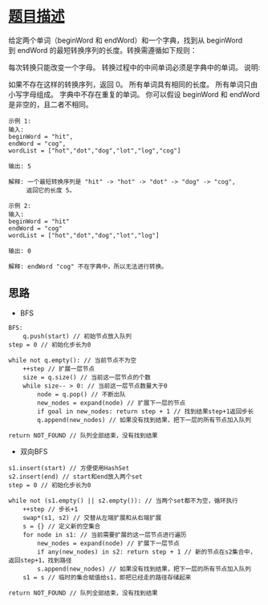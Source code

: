 # [题目描述](https://leetcode-cn.com/problems/word-ladder/)
给定两个单词（beginWord 和 endWord）和一个字典，找到从 beginWord 到 endWord 的最短转换序列的长度。转换需遵循如下规则：

每次转换只能改变一个字母。
转换过程中的中间单词必须是字典中的单词。
说明:

如果不存在这样的转换序列，返回 0。
所有单词具有相同的长度。
所有单词只由小写字母组成。
字典中不存在重复的单词。
你可以假设 beginWord 和 endWord 是非空的，且二者不相同。

```text
示例 1:
输入:
beginWord = "hit",
endWord = "cog",
wordList = ["hot","dot","dog","lot","log","cog"]

输出: 5

解释: 一个最短转换序列是 "hit" -> "hot" -> "dot" -> "dog" -> "cog",
     返回它的长度 5。

示例 2:
输入:
beginWord = "hit"
endWord = "cog"
wordList = ["hot","dot","dog","lot","log"]

输出: 0

解释: endWord "cog" 不在字典中，所以无法进行转换。

```

## 思路
- BFS
```text
BFS:
	q.push(start) // 初始节点放入队列
step = 0 // 初始化步长为0

while not q.empty(): // 当前节点不为空
    ++step // 扩展一层节点
    size = q.size() // 当前这一层节点的个数
    while size-- > 0: // 当前这一层节点数量大于0
        node = q.pop() // 不断出队
        new_nodes = expand(node) // 扩展下一层的节点
        if goal in new_nodes: return step + 1 // 找到结果step+1返回步长
        q.append(new_nodes) // 如果没有找到结果，把下一层的所有节点加入队列

return NOT_FOUND // 队列全部结束，没有找到结果
```
- 双向BFS
```text
s1.insert(start) // 方便使用HashSet
s2.insert(end) // start和end放入两个set
step = 0 // 初始化步长为0

while not (s1.empty() || s2.empty()): // 当两个set都不为空，循环执行
    ++step // 步长+1
    swap*(s1, s2) // 交替从左端扩展和从右端扩展
    s = {} // 定义新的空集合
    for node in s1: // 当前需要扩展的这一层节点进行遍历
        new_nodes = expand(node) // 扩展下一层节点
        if any(new_nodes) in s2: return step + 1 // 新的节点在s2集合中，返回step+1，找到路径
        s.append(new_nodes) // 如果没有找到结果，把下一层的所有节点加入队列
    s1 = s // 临时的集合赋值给s1，即把已经走的路径存储起来

return NOT_FOUND // 队列全部结束，没有找到结果
```
